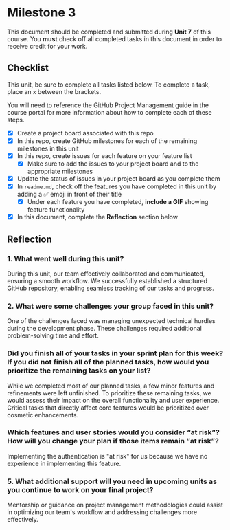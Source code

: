 # Milestone 3

This document should be completed and submitted during **Unit 7** of this course. You **must** check off all completed tasks in this document in order to receive credit for your work.

## Checklist

This unit, be sure to complete all tasks listed below. To complete a task, place an `x` between the brackets.

You will need to reference the GitHub Project Management guide in the course portal for more information about how to complete each of these steps.

- [x] Create a project board associated with this repo
- [x] In this repo, create GitHub milestones for each of the remaining milestones in this unit
- [x] In this repo, create issues for each feature on your feature list
  - [x] Make sure to add the issues to your project board and to the appropriate milestones
- [x] Update the status of issues in your project board as you complete them
- [x] In `readme.md`, check off the features you have completed in this unit by adding a ✅ emoji in front of their title
  - [x] Under each feature you have completed, **include a GIF** showing feature functionality
- [x] In this document, complete the **Reflection** section below

## Reflection

### 1. What went well during this unit?

During this unit, our team effectively collaborated and communicated, ensuring a smooth workflow. We successfully established a structured GitHub repository, enabling seamless tracking of our tasks and progress. 

### 2. What were some challenges your group faced in this unit?

One of the challenges faced was managing unexpected technical hurdles during the development phase. These challenges required additional problem-solving time and effort. 

### Did you finish all of your tasks in your sprint plan for this week? If you did not finish all of the planned tasks, how would you prioritize the remaining tasks on your list?

While we completed most of our planned tasks, a few minor features and refinements were left unfinished. To prioritize these remaining tasks, we would assess their impact on the overall functionality and user experience. Critical tasks that directly affect core features would be prioritized over cosmetic enhancements.

### Which features and user stories would you consider “at risk”? How will you change your plan if those items remain “at risk”?

Implementing the authentication is "at risk" for us because we have no experience in implementing this feature. 

### 5. What additional support will you need in upcoming units as you continue to work on your final project?

Mentorship or guidance on project management methodologies could assist in optimizing our team's workflow and addressing challenges more effectively.
